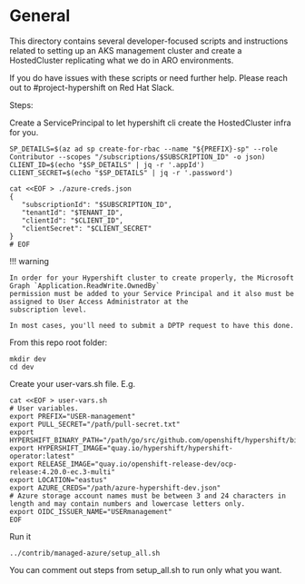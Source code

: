 # General
This directory contains several developer-focused scripts and instructions related to setting up an AKS management cluster and create a HostedCluster replicating what we do in ARO environments.

If you do have issues with these scripts or need further help. Please reach out to #project-hypershift on Red Hat Slack.

Steps:

Create a ServicePrincipal to let hypershift cli create the HostedCluster infra for you.

```
SP_DETAILS=$(az ad sp create-for-rbac --name "${PREFIX}-sp" --role Contributor --scopes "/subscriptions/$SUBSCRIPTION_ID" -o json)
CLIENT_ID=$(echo "$SP_DETAILS" | jq -r '.appId')
CLIENT_SECRET=$(echo "$SP_DETAILS" | jq -r '.password')

cat <<EOF > ./azure-creds.json
{
   "subscriptionId": "$SUBSCRIPTION_ID",
   "tenantId": "$TENANT_ID",
   "clientId": "$CLIENT_ID",
   "clientSecret": "$CLIENT_SECRET"
}
# EOF
```

!!! warning
      
    In order for your Hypershift cluster to create properly, the Microsoft Graph `Application.ReadWrite.OwnedBy` 
    permission must be added to your Service Principal and it also must be assigned to User Access Administrator at the 
    subscription level. 

    In most cases, you'll need to submit a DPTP request to have this done.

From this repo root folder:

```
mkdir dev
cd dev
```

Create your user-vars.sh file. E.g.

```
cat <<EOF > user-vars.sh
# User variables.
export PREFIX="USER-management"
export PULL_SECRET="/path/pull-secret.txt"
export HYPERSHIFT_BINARY_PATH="/path/go/src/github.com/openshift/hypershift/bin/"
export HYPERSHIFT_IMAGE="quay.io/hypershift/hypershift-operator:latest"
export RELEASE_IMAGE="quay.io/openshift-release-dev/ocp-release:4.20.0-ec.3-multi"
export LOCATION="eastus"
export AZURE_CREDS="/path/azure-hypershift-dev.json"
# Azure storage account names must be between 3 and 24 characters in length and may contain numbers and lowercase letters only.
export OIDC_ISSUER_NAME="USERmanagement"
EOF
```

Run it

```
../contrib/managed-azure/setup_all.sh
```


You can comment out steps from setup_all.sh to run only what you want.